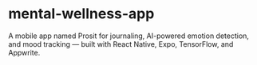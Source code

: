 # mental-wellness-app

A mobile app named Prosit for journaling, AI-powered emotion detection, and mood tracking — built with React Native, Expo, TensorFlow, and Appwrite.
